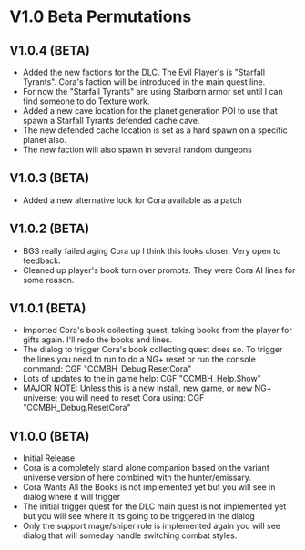 # V1.0 Beta Permutations

## V1.0.4 (BETA)
* Added the new factions for the DLC. The Evil Player's is "Starfall Tyrants". Cora's faction will be introduced in the main quest line.
* For now the "Starfall Tyrants" are using Starborn armor set until I can find someone to do Texture work.
* Added a new cave location for the planet generation POI to use that spawn a Starfall Tyrants defended cache cave.
* The new defended cache location is set as a hard spawn on a specific planet also. 
* The new faction will also spawn in several random dungeons

## V1.0.3 (BETA)
* Added a new alternative look for Cora available as a patch

## V1.0.2 (BETA)
* BGS really failed aging Cora up I think this looks closer. Very open to feedback.
* Cleaned up player's book turn over prompts. They were Cora AI lines for some reason. 

## V1.0.1 (BETA)
* Imported Cora's book collecting quest, taking books from the player for gifts again. I'll redo the books and lines. 
* The dialog to trigger Cora's book collecting quest does so. To trigger the lines you need to run to do a NG+ reset or run the console command: CGF "CCMBH_Debug.ResetCora"
* Lots of updates to the in game help: CGF "CCMBH_Help.Show"
* MAJOR NOTE: Unless this is a new install, new game, or new NG+ universe; you will need to reset Cora using: CGF "CCMBH_Debug.ResetCora"

## V1.0.0 (BETA)
* Initial Release
* Cora is a completely stand alone companion based on the variant universe version of here combined with the hunter/emissary. 
* Cora Wants All the Books is not implemented yet but you will see in dialog where it will trigger
* The initial trigger quest for the DLC main quest is not implemented yet but you will see where it its going to be triggered in the dialog
* Only the support mage/sniper role is implemented again you will see dialog that will someday handle switching combat styles. 